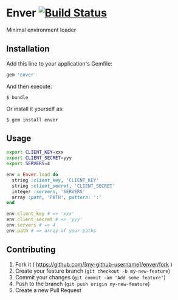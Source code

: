 # Enver [![Build Status](https://travis-ci.org/mashiro/enver.png?branch=master)](https://travis-ci.org/mashiro/enver)

Minimal environment loader

## Installation

Add this line to your application's Gemfile:

```ruby
gem 'enver'
```

And then execute:

    $ bundle

Or install it yourself as:

    $ gem install enver

## Usage

```bash
export CLIENT_KEY=xxx
export CLIENT_SECRET=yyy
export SERVERS=4
```

```ruby
env = Enver.load do
  string :client_key, 'CLIENT_KEY'
  string :client_secret, 'CLIENT_SECRET'
  integer :servers, 'SERVERS'
  array :path, 'PATH', pattern: ':'
end

env.client_key # => 'xxx'
env.client_secret # => 'yyy'
env.servers # => 4
env.path # => array of your paths
```

## Contributing

1. Fork it ( https://github.com/[my-github-username]/enver/fork )
2. Create your feature branch (`git checkout -b my-new-feature`)
3. Commit your changes (`git commit -am 'Add some feature'`)
4. Push to the branch (`git push origin my-new-feature`)
5. Create a new Pull Request

